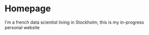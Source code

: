 # Homepage
I'm a french data scientist living in Stockholm, this is my in-progress personal website 
